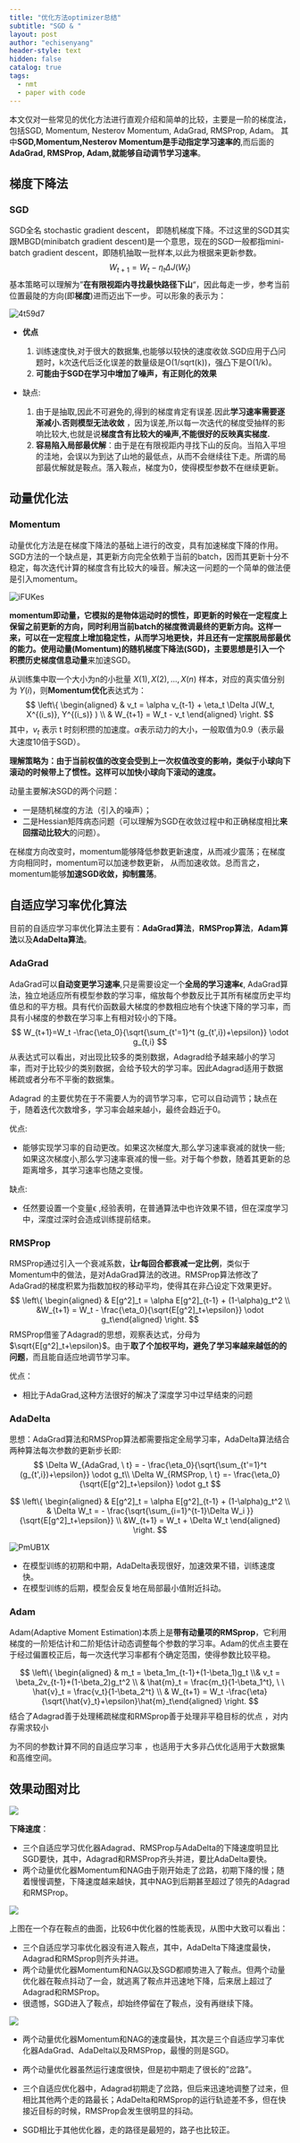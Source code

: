 ```yaml
---
title: "优化方法optimizer总结"
subtitle: "SGD & "
layout: post
author: "echisenyang"
header-style: text
hidden: false
catalog: true
tags:
  - nmt
  - paper with code
---
```




本文仅对一些常见的优化方法进行直观介绍和简单的比较，主要是一阶的梯度法，包括SGD, Momentum, Nesterov Momentum, AdaGrad, RMSProp, Adam。 其中**SGD,Momentum,Nesterov Momentum是手动指定学习速率的**,而后面的**AdaGrad, RMSProp, Adam,就能够自动调节学习速率**。

## 梯度下降法

### **SGD**

SGD全名 stochastic gradient descent， 即随机梯度下降。不过这里的SGD其实跟MBGD(minibatch gradient descent)是一个意思，现在的SGD一般都指mini-batch gradient descent，即随机抽取一批样本,以此为根据来更新参数。
$$
W_{t+1} = W_t - \eta_t \Delta  
J(W_t)
$$
基本策略可以理解为”**在有限视距内寻找最快路径下山**“，因此每走一步，参考当前位置最陡的方向(即**梯度**)进而迈出下一步。可以形象的表示为：

![4t59d7](https://gitee.com/echisenyang/GiteeForUpicUse/raw/master/uPic/4t59d7.jpg)

- **优点**
  1. 训练速度快,对于很大的数据集,也能够以较快的速度收敛.SGD应用于凸问题时，k次迭代后泛化误差的数量级是O(1/sqrt(k))，强凸下是O(1/k)。
  2. **可能由于SGD在学习中增加了噪声，有正则化的效果**

- 缺点:
  1. 由于是抽取,因此不可避免的,得到的梯度肯定有误差.因此**学习速率需要逐渐减小.否则模型无法收敛** ，因为误差,所以每一次迭代的梯度受抽样的影响比较大,也就是说**梯度含有比较大的噪声,不能很好的反映真实梯度.**
  2. **容易陷入局部最优解**：由于是在有限视距内寻找下山的反向。当陷入平坦的洼地，会误以为到达了山地的最低点，从而不会继续往下走。所谓的局部最优解就是鞍点。落入鞍点，梯度为0，使得模型参数不在继续更新。



## 动量优化法

### **Momentum**

动量优化方法是在梯度下降法的基础上进行的改变，具有加速梯度下降的作用。SGD方法的一个缺点是，其更新方向完全依赖于当前的batch，因而其更新十分不稳定，每次迭代计算的梯度含有比较大的噪音。解决这一问题的一个简单的做法便是引入momentum。

![iFUKes](https://gitee.com/echisenyang/GiteeForUpicUse/raw/master/uPic/iFUKes.jpg)

**momentum即动量，它模拟的是物体运动时的惯性，即更新的时候在一定程度上保留之前更新的方向，同时利用当前batch的梯度微调最终的更新方向。这样一来，可以在一定程度上增加稳定性，从而学习地更快，并且还有一定摆脱局部最优的能力。**使用动量(Momentum)的随机梯度下降法(SGD)，主要思想是引入一个**积攒历史梯度信息动量**来加速SGD。

从训练集中取一个大小为n的小批量 ${X(1),X(2),...,X(n)}$ 样本，对应的真实值分别为 $Y(i)$，则**Momentum优化**表达式为：
$$
\left\{ \begin{aligned} & v_t = \alpha v_{t-1} + \eta_t \Delta J(W_t, X^{(i_s)}, Y^{(i_s)}  ) \\ & W_{t+1} = W_t - v_t \end{aligned} \right.
$$
其中，$v_t$ 表示 t 时刻积攒的加速度。$α$表示动力的大小，一般取值为0.9（表示最大速度10倍于SGD）。

**理解策略为：由于当前权值的改变会受到上一次权值改变的影响，类似于小球向下滚动的时候带上了惯性。这样可以加快小球向下滚动的速度。**

动量主要解决SGD的两个问题：

- 一是随机梯度的方法（引入的噪声）；
- 二是Hessian矩阵病态问题（可以理解为SGD在收敛过程中和正确梯度相比**来回摆动比较大**的问题）。

在梯度方向改变时，momentum能够降低参数更新速度，从而减少震荡；在梯度方向相同时，momentum可以加速参数更新， 从而加速收敛。总而言之，momentum能够**加速SGD收敛，抑制震荡**。



## 自适应学习率优化算法

目前的自适应学习率优化算法主要有：**AdaGrad算法**，**RMSProp算法**，**Adam算法**以及**AdaDelta算法**。

### **AdaGrad**

AdaGrad可以**自动变更学习速率**,只是需要设定一个**全局的学习速率ϵ**, AdaGrad算法，独立地适应所有模型参数的学习率，缩放每个参数反比于其所有梯度历史平均值总和的平方根。具有代价函数最大梯度的参数相应地有个快速下降的学习率，而具有小梯度的参数在学习率上有相对较小的下降。
$$
W_{t+1}=W_t -\frac{\eta_0}{\sqrt{\sum_{t'=1}^t (g_{t',i})+\epsilon}} \odot g_{t,i}
$$
从表达式可以看出，对出现比较多的类别数据，Adagrad给予越来越小的学习率，而对于比较少的类别数据，会给予较大的学习率。因此Adagrad适用于数据稀疏或者分布不平衡的数据集。

Adagrad 的主要优势在于不需要人为的调节学习率，它可以自动调节；缺点在于，随着迭代次数增多，学习率会越来越小，最终会趋近于0。

优点: 

- 能够实现学习率的自动更改。如果这次梯度大,那么学习速率衰减的就快一些;如果这次梯度小,那么学习速率衰减的慢一些。对于每个参数，随着其更新的总距离增多，其学习速率也随之变慢。

缺点: 

- 任然要设置一个变量ϵ ,经验表明，在普通算法中也许效果不错，但在深度学习中，深度过深时会造成训练提前结束。



### **RMSProp**

RMSProp通过引入一个衰减系数，**让r每回合都衰减一定比例**，类似于Momentum中的做法，是对AdaGrad算法的改进。RMSProp算法修改了AdaGrad的梯度积累为指数加权的移动平均，使得其在非凸设定下效果更好。
$$
\left\{ \begin{aligned} & E[g^2]_t = \alpha  E[g^2]_{t-1} + (1-\alpha)g_t^2  \\ &W_{t+1} = W_t - \frac{\eta_0}{\sqrt{E[g^2]_t+\epsilon}} \odot g_t\end{aligned} \right.
$$
RMSProp借鉴了Adagrad的思想，观察表达式，分母为$\sqrt{E[g^2]_t+\epsilon}$。由于**取了个加权平均，避免了学习率越来越低的的问题**，而且能自适应地调节学习率。

优点：

- 相比于AdaGrad,这种方法很好的解决了深度学习中过早结束的问题



### **AdaDelta**

思想：AdaGrad算法和RMSProp算法都需要指定全局学习率，AdaDelta算法结合两种算法每次参数的更新步长即:
$$
\Delta W_{AdaGrad, \ t} = - \frac{\eta_0}{\sqrt{\sum_{t'=1}^t (g_{t',i})+\epsilon}} \odot g_t\\ \Delta W_{RMSProp, \ t} =- \frac{\eta_0}{\sqrt{E[g^2]_t+\epsilon}} \odot g_t
$$

$$
\left\{ \begin{aligned} & E[g^2]_t = \alpha  E[g^2]_{t-1} + (1-\alpha)g_t^2  \\ & \Delta W_t = - \frac{\sqrt{\sum_{i=1}^{t-1}\Delta W_i }}{\sqrt{E[g^2]_t+\epsilon}}  \\ &W_{t+1} = W_t + \Delta W_t \end{aligned} \right.
$$

![PmUB1X](https://gitee.com/echisenyang/GiteeForUpicUse/raw/master/uPic/PmUB1X.png)

- 在模型训练的初期和中期，AdaDelta表现很好，加速效果不错，训练速度快。
- 在模型训练的后期，模型会反复地在局部最小值附近抖动。



### **Adam**

Adam(Adaptive Moment Estimation)本质上是**带有动量项的RMSprop**，它利用梯度的一阶矩估计和二阶矩估计动态调整每个参数的学习率。Adam的优点主要在于经过偏置校正后，每一次迭代学习率都有个确定范围，使得参数比较平稳。

$$
\left\{ \begin{aligned} & m_t = \beta_1m_{t-1}+(1-\beta_1)g_t \\& v_t = \beta_2v_{t-1}+(1-\beta_2)g_t^2  \\ & \hat{m}_t = \frac{m_t}{1-\beta_1^t}, \ \  \hat{v}_t = \frac{v_t}{1-\beta_2^t} \\ & W_{t+1} = W_t -\frac{\eta}{\sqrt{\hat{v}_t}+\epsilon}\hat{m}_t\end{aligned} \right.
$$
结合了Adagrad善于处理稀疏梯度和RMSprop善于处理非平稳目标的优点 ，对内存需求较小

为不同的参数计算不同的自适应学习率 ，也适用于大多非凸优化适用于大数据集和高维空间。



## 效果动图对比

![](https://img-blog.csdn.net/20180426130002689)

**下降速度**：

- 三个自适应学习优化器Adagrad、RMSProp与AdaDelta的下降速度明显比SGD要快，其中，Adagrad和RMSProp齐头并进，要比AdaDelta要快。
- 两个动量优化器Momentum和NAG由于刚开始走了岔路，初期下降的慢；随着慢慢调整，下降速度越来越快，其中NAG到后期甚至超过了领先的Adagrad和RMSProp。

![](https://img-blog.csdn.net/20180426113728916)



上图在一个存在鞍点的曲面，比较6中优化器的性能表现，从图中大致可以看出：

- 三个自适应学习率优化器没有进入鞍点，其中，AdaDelta下降速度最快，Adagrad和RMSprop则齐头并进。
- 两个动量优化器Momentum和NAG以及SGD都顺势进入了鞍点。但两个动量优化器在鞍点抖动了一会，就逃离了鞍点并迅速地下降，后来居上超过了Adagrad和RMSProp。
- 很遗憾，SGD进入了鞍点，却始终停留在了鞍点，没有再继续下降。

![](https://pic2.zhimg.com/v2-ed8f70ed5bb8e8a5ba4dd0cf99c0f557_1200x500.gif)

- 两个动量优化器Momentum和NAG的速度最快，其次是三个自适应学习率优化器AdaGrad、AdaDelta以及RMSProp，最慢的则是SGD。

- 两个动量优化器虽然运行速度很快，但是初中期走了很长的”岔路”。
- 三个自适应优化器中，Adagrad初期走了岔路，但后来迅速地调整了过来，但相比其他两个走的路最长；AdaDelta和RMSprop的运行轨迹差不多，但在快接近目标的时候，RMSProp会发生很明显的抖动。
- SGD相比于其他优化器，走的路径是最短的，路子也比较正。
  